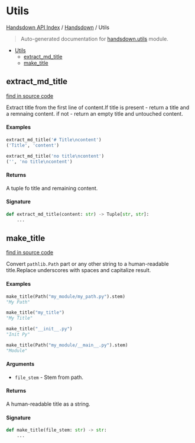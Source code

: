 # Utils

[Handsdown API Index](../../README.md#handsdown-api-index) /
[Handsdown](../index.md#handsdown) /
Utils

> Auto-generated documentation for [handsdown.utils](https://github.com/vemel/handsdown/blob/main/handsdown/utils/__init__.py) module.

- [Utils](#utils)
  - [extract_md_title](#extract_md_title)
  - [make_title](#make_title)

## extract_md_title

[find in source code](https://github.com/vemel/handsdown/blob/main/handsdown/utils/__init__.py#L48)

Extract title from the first line of content.If title is present - return a title and a remnaing content.
if not - return an empty title and untouched content.

#### Examples

```python
extract_md_title('# Title\ncontent')
('Title', 'content')

extract_md_title('no title\ncontent')
('', 'no title\ncontent')
```

#### Returns

A tuple fo title and remaining content.

#### Signature

```python
def extract_md_title(content: str) -> Tuple[str, str]:
    ...
```



## make_title

[find in source code](https://github.com/vemel/handsdown/blob/main/handsdown/utils/__init__.py#L7)

Convert `pathlib.Path` part or any other string to a human-readable title.Replace underscores with spaces and capitalize result.

#### Examples

```python
make_title(Path("my_module/my_path.py").stem)
"My Path"

make_title("my_title")
"My Title"

make_title("__init__.py")
"Init Py"

make_title(Path("my_module/__main__.py").stem)
"Module"
```

#### Arguments

- `file_stem` - Stem from path.

#### Returns

A human-readable title as a string.

#### Signature

```python
def make_title(file_stem: str) -> str:
    ...
```


